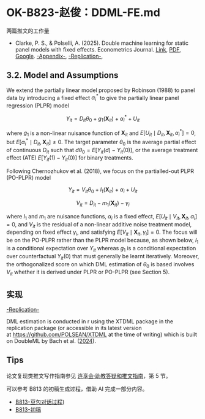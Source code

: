 # OK-B823-赵俊：DDML-FE.md

两篇推文的工作量

- Clarke, P. S., & Polselli, A. (2025). Double machine learning for static panel models with fixed effects. Econometrics Journal. [Link](https://doi.org/10.1093/ectj/utaf011), [PDF](http://sci-hub.ren/10.1093/ectj/utaf011), [Google](<https://scholar.google.com/scholar?q=Double machine learning for static panel models with fixed effects>). [-Appendix-](https://oup.silverchair-cdn.com/oup/backfile/Content_public/Journal/ectj/PAP/10.1093_ectj_utaf011/2/utaf011_online_appendix.pdf?Expires=1752824167&Signature=WKaiVKLA-00aEZIMO9vx3dhZZgTLCbcqvACdqBy02ZNA6Vqkn-jZ4rl68WMd6y91~Mt9CCPUxQG9RwIdOPMzEbmv4~6u3RNzF8ghXmXTSU8yPREyG4f61PV2SPSBmwbRullB7tjgCDJFz3pKyewAVdjrXcupZSlFjDbGXQWeZzSL87jh9ZYpTK7BfpglF9bHX3uTjxtfTM3mttuqL3ID7W6cWkL238ggg~e7oR1LwCnUaA5x7mtOSwqD3cmDWB4m9jN7Fov2G308VLwHTDPdF-SFqU~~uWWX-8Edf04uDFu67FfTj~-2frvalFBDOF~zysYlVw9rYzHMCoNW7ejvqg__&Key-Pair-Id=APKAIE5G5CRDK6RD3PGA),  [-Replication-](https://oup.silverchair-cdn.com/oup/backfile/Content_public/Journal/ectj/PAP/10.1093_ectj_utaf011/2/utaf011_replication_package_clarke_polselli.zip?Expires=1752824167&Signature=b9JFM59g8TeK1BrfE7-iqsJsuLLNwwwNtyYYxekBfIbm-ywodjDsGdHD8gnt8-Rzbk74zzXbo-9m2cb1iG2IUtkPdZwN1P-d4AWk11m6tQm6D9G529RMfLtf6RWqHpckGeiIJbBpeaGm8fYZ8Q-nbseMr0mRZDzBMPGGVx3Hqxrs-Fnki9JTf7RiO3B7thbh2h36r6CKEw67bIZhMDSbLTo10~Y~-6n5pbv-wss9r8X5IdjFGATQSFgqvBT4H2Xadl9JvidxaD9Jc2gnw67aptFhxNIuXn9JGcVKScn-QL7ZwCq8rMNvr6Wg92fTKl5GEpNp8yFPLKiOagFFKApjFQ__&Key-Pair-Id=APKAIE5G5CRDK6RD3PGA), 

## 3.2. Model and Assumptions

We extend the partially linear model proposed by Robinson (1988) to panel data by introducing a fixed effect $\alpha_i^*$ to give the partially linear panel regression (PLPR) model

$$
Y_{i t}=D_{i t} \theta_0+g_1\left(\boldsymbol{X}_{i t}\right)+\alpha_i^*+U_{i t}
$$

where $g_1$ is a non-linear nuisance function of $\boldsymbol{X}_{i t}$ and $E\left[U_{i t} \mid D_{i t}, \boldsymbol{X}_{i t}, \alpha_i^*\right]=0$, but $E\left[\alpha_i^* \mid D_{i t}, \boldsymbol{X}_{i t}\right] \neq 0$. The target parameter $\theta_0$ is the average partial effect of continuous $D_{i t}$ such that $d \theta_0=E\left[Y_{i t}(d)-Y_{i t}(0)\right]$, or the average treatment effect (ATE) $E\left[Y_{i t}(1)-Y_{i t}(0)\right]$ for binary treatments.

Following Chernozhukov et al. (2018), we focus on the partialled-out PLPR (PO-PLPR) model

$$
Y_{i t}=V_{i t} \theta_0+l_1\left(\boldsymbol{X}_{i t}\right)+\alpha_i+U_{i t}
$$


$$
V_{i t}=D_{i t}-m_1\left(\boldsymbol{X}_{i t}\right)-\gamma_i
$$

where $l_1$ and $m_1$ are nuisance functions, $\alpha_i$ is a fixed effect, $E\left[U_{i t} \mid V_{i t}, \boldsymbol{X}_{i t}, \alpha_i\right]=0$, and $V_{i t}$ is the residual of a non-linear additive noise treatment model, depending on fixed effect $\gamma_i$, and satisfying $E\left[V_{i t} \mid \boldsymbol{X}_{i t}, \gamma_i\right]=0$. The focus will be on the PO-PLPR rather than the PLPR model because, as shown below, $l_1$ is a conditional expectation over $Y_{i t}$ whereas $g_1$ is a conditional expectation over counterfactual $Y_{i t}(0)$ that must generally be learnt iteratively. Moreover, the orthogonalized score on which DML estimation of $\theta_0$ is based involves $V_{i t}$ whether it is derived under PLPR or PO-PLPR (see Section 5).

## 实现

[-Replication-](https://oup.silverchair-cdn.com/oup/backfile/Content_public/Journal/ectj/PAP/10.1093_ectj_utaf011/2/utaf011_replication_package_clarke_polselli.zip?Expires=1752824167&Signature=b9JFM59g8TeK1BrfE7-iqsJsuLLNwwwNtyYYxekBfIbm-ywodjDsGdHD8gnt8-Rzbk74zzXbo-9m2cb1iG2IUtkPdZwN1P-d4AWk11m6tQm6D9G529RMfLtf6RWqHpckGeiIJbBpeaGm8fYZ8Q-nbseMr0mRZDzBMPGGVx3Hqxrs-Fnki9JTf7RiO3B7thbh2h36r6CKEw67bIZhMDSbLTo10~Y~-6n5pbv-wss9r8X5IdjFGATQSFgqvBT4H2Xadl9JvidxaD9Jc2gnw67aptFhxNIuXn9JGcVKScn-QL7ZwCq8rMNvr6Wg92fTKl5GEpNp8yFPLKiOagFFKApjFQ__&Key-Pair-Id=APKAIE5G5CRDK6RD3PGA)

DML estimation is conducted in r using the XTDML package in the replication package (or accessible in its latest version at <https://github.com/POLSEAN/XTDML> at the time of writing) which is built on DoubleML by Bach et al. ([2024](javascript:;)).

## Tips

论文复现类推文写作指南参见 [连享会·助教答疑和推文指南](https://file.lianxh.cn/KC/lianxh_TA_Guide.pdf)，第 5 节。

可以参考 B813 的初稿生成过程，借助 AI 完成一部分内容。

- [B813-豆包对话过程](https://www.doubao.com/thread/w8e524bfc59a644e2))
- [B813-初稿](https://github.com/arlionn/lianxhta/blob/main/sample/B813-Stragged-DID.md)
